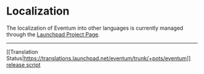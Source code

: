 # Localization

The localization of Eventum into other languages is currently managed through the [Launchpad Project Page](https://launchpad.net/eventum/).

------------------
[[Translation Status|https://translations.launchpad.net/eventum/trunk/+pots/eventum]]  
[release script](https://github.com/eventum/eventum/blob/master/bin/release.sh#L59-L70)